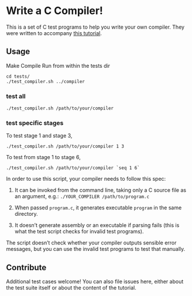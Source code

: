 # Write a C Compiler!

This is a set of C test programs to help you write your own compiler. They were written to accompany [this tutorial](https://norasandler.com/2017/11/29/Write-a-Compiler.html).

## Usage
Make Compile
Run from within the tests dir

```
cd tests/
./test_compiler.sh ../compiler
```

### test all
```
./test_compiler.sh /path/to/your/compiler
```

### test specific stages
To test stage 1 and stage 3,
```
./test_compiler.sh /path/to/your/compiler 1 3
```
To test from stage 1 to stage 6,
```
./test_compiler.sh /path/to/your/compiler `seq 1 6`
```

In order to use this script, your compiler needs to follow this spec:

1. It can be invoked from the command line, taking only a C source file as an argument, e.g.: `./YOUR_COMPILER /path/to/program.c`

2. When passed `program.c`, it generates executable `program` in the same directory.

3. It doesn’t generate assembly or an executable if parsing fails (this is what the test script checks for invalid test programs).

The script doesn’t check whether your compiler outputs sensible error messages, but you can use the invalid test programs to test that manually.

## Contribute

Additional test cases welcome! You can also file issues here, either about the test suite itself or about the content of the tutorial.
